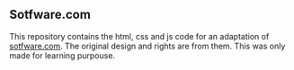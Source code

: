 ## Sotfware.com ##

This repository contains the html, css and js code for an adaptation of [sotfware.com](https://www.software.com). The original design and rights are from them. This was only made for learning purpouse.